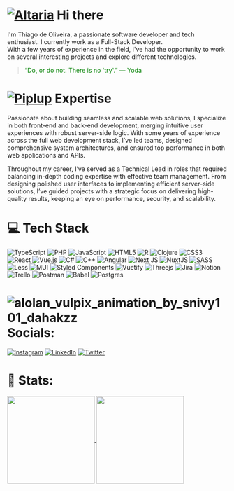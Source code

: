 # [![Altaria](https://img.pokemondb.net/sprites/black-white/anim/normal/altaria.gif)](https://pokemondb.net/pokedex/altaria)  Hi there   

I'm Thiago de Oliveira, a passionate software developer and tech enthusiast. I currently work as a Full-Stack Developer. </br>
With a few years of experience in the field, I've had the opportunity to work on several interesting projects and explore different technologies.

> <span style="color: green;">“Do, or do not. There is no 'try'.” — Yoda</span>

# [![Piplup](https://img.pokemondb.net/sprites/black-white/anim/normal/piplup.gif)](https://pokemondb.net/pokedex/piplup)   Expertise

Passionate about building seamless and scalable web solutions, I specialize in both front-end and back-end development, merging intuitive user experiences with robust server-side logic. With some years of experience across the full web development stack, I’ve led teams, designed comprehensive system architectures, and ensured top performance in both web applications and APIs.

Throughout my career, I’ve served as a Technical Lead in roles that required balancing in-depth coding expertise with effective team management. From designing polished user interfaces to implementing efficient server-side solutions, I’ve guided projects with a strategic focus on delivering high-quality results, keeping an eye on performance, security, and scalability.


# 💻 Tech Stack

 ![TypeScript](https://img.shields.io/badge/typescript-%23007ACC.svg?style=for-the-badge&logo=typescript&logoColor=white) ![PHP](https://img.shields.io/badge/php-%23777BB4.svg?style=for-the-badge&logo=php&logoColor=white) ![JavaScript](https://img.shields.io/badge/javascript-%23323330.svg?style=for-the-badge&logo=javascript&logoColor=%23F7DF1E) ![HTML5](https://img.shields.io/badge/html5-%23E34F26.svg?style=for-the-badge&logo=html5&logoColor=white) ![R](https://img.shields.io/badge/r-%23276DC3.svg?style=for-the-badge&logo=r&logoColor=white) ![Clojure](https://img.shields.io/badge/Clojure-%23Clojure.svg?style=for-the-badge&logo=Clojure&logoColor=Clojure) ![CSS3](https://img.shields.io/badge/css3-%231572B6.svg?style=for-the-badge&logo=css3&logoColor=white) ![React](https://img.shields.io/badge/react-%2320232a.svg?style=for-the-badge&logo=react&logoColor=%2361DAFB) ![Vue.js](https://img.shields.io/badge/vuejs-%2335495e.svg?style=for-the-badge&logo=vuedotjs&logoColor=%234FC08D) ![C#](https://img.shields.io/badge/c%23-%23239120.svg?style=for-the-badge&logo=csharp&logoColor=white) ![C++](https://img.shields.io/badge/c++-%2300599C.svg?style=for-the-badge&logo=c%2B%2B&logoColor=white) ![Angular](https://img.shields.io/badge/angular-%23DD0031.svg?style=for-the-badge&logo=angular&logoColor=white) ![Next JS](https://img.shields.io/badge/Next-black?style=for-the-badge&logo=next.js&logoColor=white) ![NuxtJS](https://img.shields.io/badge/Nuxt-black?style=for-the-badge&logo=nuxt.js&logoColor=white) ![SASS](https://img.shields.io/badge/SASS-hotpink.svg?style=for-the-badge&logo=SASS&logoColor=white) ![Less](https://img.shields.io/badge/less-2B4C80?style=for-the-badge&logo=less&logoColor=white) ![MUI](https://img.shields.io/badge/MUI-%230081CB.svg?style=for-the-badge&logo=material-ui&logoColor=white) ![Styled Components](https://img.shields.io/badge/styled--components-DB7093?style=for-the-badge&logo=styled-components&logoColor=white) ![Vuetify](https://img.shields.io/badge/Vuetify-1867C0?style=for-the-badge&logo=vuetify&logoColor=AEDDFF) ![Threejs](https://img.shields.io/badge/threejs-black?style=for-the-badge&logo=three.js&logoColor=white) ![Jira](https://img.shields.io/badge/jira-%230A0FFF.svg?style=for-the-badge&logo=jira&logoColor=white) ![Notion](https://img.shields.io/badge/Notion-%23000000.svg?style=for-the-badge&logo=notion&logoColor=white) ![Trello](https://img.shields.io/badge/Trello-%23026AA7.svg?style=for-the-badge&logo=Trello&logoColor=white) ![Postman](https://img.shields.io/badge/Postman-FF6C37?style=for-the-badge&logo=postman&logoColor=white) ![Babel](https://img.shields.io/badge/Babel-F9DC3e?style=for-the-badge&logo=babel&logoColor=black) ![Postgres](https://img.shields.io/badge/postgres-%23316192.svg?style=for-the-badge&logo=postgresql&logoColor=white)

# ![alolan_vulpix_animation_by_snivy101_dahakzz](https://github.com/user-attachments/assets/d53e679e-1e30-478b-9201-3461a221d669) Socials:


[![Instagram](https://img.shields.io/badge/Instagram-%23E4405F.svg?logo=Instagram&logoColor=white)](https://instagram.com/thiao_samp) [![LinkedIn](https://img.shields.io/badge/LinkedIn-%230077B5.svg?logo=linkedin&logoColor=white)](https://www.linkedin.com/in/thiago-de-oliveira-sampaio-0085a8239/)
  [![Twitter](https://img.shields.io/badge/Twitter-%231DA1F2.svg?logo=Twitter&logoColor=white)](https://twitter.com/skadush5232)

# 🖖 Stats:

<a href="https://github.com/skaduhs5232/github-readme-stats">
  <img height=200 align="center" src="https://github-readme-stats.vercel.app/api?username=skaduhs5232&theme=dracula" />
</a>
<a href="https://github.com/skaduhs5232/convoychat">
  <img height=200 align="center" src="https://github-readme-stats.vercel.app/api/top-langs?username=skaduhs5232&layout=compact&langs_count=8&card_width=320&hide=css&theme=dracula" />
</a>
